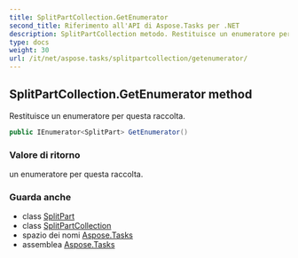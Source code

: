 ```yaml
---
title: SplitPartCollection.GetEnumerator
second_title: Riferimento all'API di Aspose.Tasks per .NET
description: SplitPartCollection metodo. Restituisce un enumeratore per questa raccolta.
type: docs
weight: 30
url: /it/net/aspose.tasks/splitpartcollection/getenumerator/
---
```

## SplitPartCollection.GetEnumerator method

Restituisce un enumeratore per questa raccolta.

```csharp
public IEnumerator<SplitPart> GetEnumerator()
```

### Valore di ritorno

un enumeratore per questa raccolta.

### Guarda anche

* class [SplitPart](../../splitpart/)
* class [SplitPartCollection](../)
* spazio dei nomi [Aspose.Tasks](../../splitpartcollection/)
* assemblea [Aspose.Tasks](../../../)


